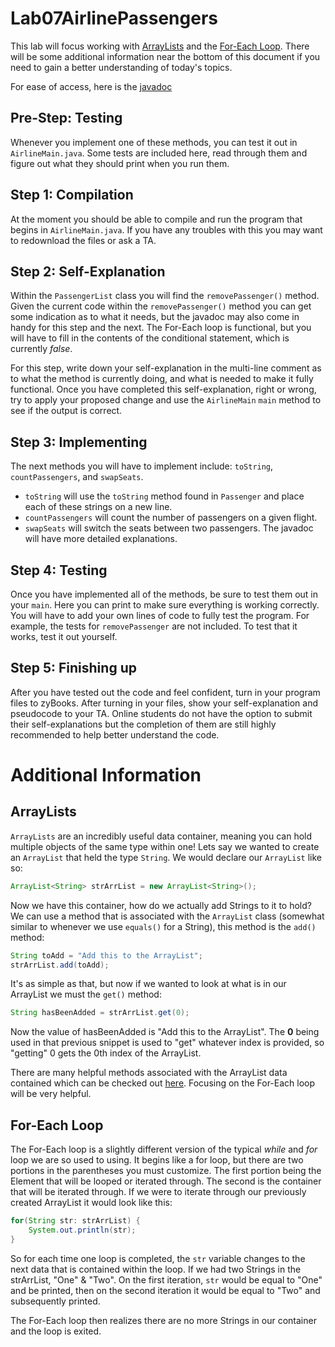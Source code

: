 # Lab07AirlinePassengers
This lab will focus working with [ArrayLists](https://docs.oracle.com/javase/8/docs/api/java/util/ArrayList.html) and the
[For-Each Loop](https://docs.oracle.com/javase/8/docs/technotes/guides/language/foreach.html). There will be some additional information near the bottom of this 
document if you need to gain a better understanding of today's topics.

For ease of access, here is the [javadoc](https://csu-compsci-cs163-4.github.io/Lab07AirlinePassengers/)

## Pre-Step: Testing
Whenever you implement one of these methods, you can test it out in `AirlineMain.java`. Some tests are included here, read through them and figure out what they should print when you run them.

## Step 1: Compilation
At the moment you should be able to compile and run the program that begins in `AirlineMain.java`. If you have any troubles with this you may want to redownload the files or ask a TA.

## Step 2: Self-Explanation
Within the `PassengerList` class you will find the `removePassenger()` method. Given the current code within the `removePassenger()` method you can get some indication as to what it needs,
but the javadoc may also come in handy for this step and the next. The For-Each loop is functional, but 
you will have to fill in the contents of the conditional statement, which is currently *false*.

For this step, write down your self-explanation in the multi-line comment as to what the method is currently doing, and what is needed to make it fully functional. Once you have completed 
this self-explanation, right or wrong, try to apply your proposed change and use the `AirlineMain` `main` method to see if the output is correct.

## Step 3: Implementing
The next methods you will have to implement include: `toString`, `countPassengers`,  and `swapSeats`.  
* `toString` will use the `toString` method found in `Passenger` and place each of these strings on a new line.  
* `countPassengers` will count the number of passengers on a given flight.  
* `swapSeats` will switch the seats between two passengers.
The javadoc will have more detailed explanations.

## Step 4: Testing
Once you have implemented all of the methods, be sure to test them out in your `main`. Here you can print to make sure everything is working correctly. You will have to add your own lines
of code to fully test the program. For example, the tests for `removePassenger` are not included. To test that it works, test it out yourself.

## Step 5: Finishing up
After you have tested out the code and feel confident, turn in your program files to zyBooks.
After turning in your files, show your self-explanation and pseudocode to your TA.
Online students do not have the option to submit their self-explanations but the completion of them are still highly recommended to help better understand the code. 

# Additional Information
## ArrayLists
`ArrayLists` are an incredibly useful data container, meaning you can hold multiple objects of the same type within one! Lets say we wanted to create an `ArrayList` that held the type `String`. We would declare our `ArrayList` like so:
```java
ArrayList<String> strArrList = new ArrayList<String>();
```
Now we have this container, how do we actually add Strings to it to hold? We can use a method that is associated with the `ArrayList` class (somewhat similar to whenever we use `equals()` for a String), this method is the `add()` method:
```java
String toAdd = "Add this to the ArrayList";
strArrList.add(toAdd);
```
It's as simple as that, but now if we wanted to look at what is in our ArrayList we must the `get()` method:
```java
String hasBeenAdded = strArrList.get(0);
```
Now the value of hasBeenAdded is "Add this to the ArrayList". The **0** being used in that previous snippet is used to "get" whatever index is provided, so "getting" 0 gets the 0th index of the ArrayList.

There are many helpful methods associated with the ArrayList data contained which can be checked out [here](https://docs.oracle.com/javase/8/docs/api/java/util/ArrayList.html). Focusing on the For-Each loop will be very helpful.

## For-Each Loop
The For-Each loop is a slightly different version of the typical *while* and *for* loop we are so used to using. It begins like a for loop, but there are two portions in the parentheses you must customize. The first portion being the Element that will be looped or iterated through. The second is the container that will be iterated through.
If we were to iterate through our previously created ArrayList it would look like this:
```java
for(String str: strArrList) {
    System.out.println(str);
}
```
So for each time one loop is completed, the `str` variable changes to the next data that is contained within the loop. If we had two Strings in the strArrList, "One" & "Two". On the first iteration, `str` would be equal to "One" and be printed, then on the second iteration it would be equal to "Two" and subsequently printed.

The For-Each loop then realizes there are no more Strings in our container and the loop is exited.
